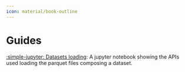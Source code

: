 ```yaml
---
icon: material/book-outline
---
```


# Guides

[:simple-jupyter: Datasets loading](/datasets/guides/tutorial_load_datasets): A jupyter notebook
showing the APIs used loading the parquet files composing a dataset.
